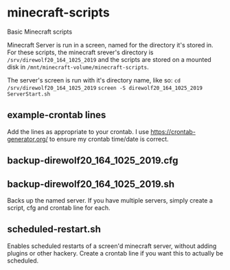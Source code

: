 # minecraft-scripts
Basic Minecraft scripts

Minecraft Server is run in a screen, named for the directory it's stored in. For these scripts, the minecraft srever's directory is `/srv/direwolf20_164_1025_2019` and the scripts are stored on a mounted disk in `/mnt/minecraft-volume/minecraft-scripts`.

The server's screen is run with it's directory name, like so:
`cd /srv/direwolf20_164_1025_2019`
`screen -S direwolf20_164_1025_2019`
`ServerStart.sh`

## example-crontab lines

Add the lines as appropriate to your crontab. I use https://crontab-generator.org/ to ensure my crontab time/date is correct.

## backup-direwolf20_164_1025_2019.cfg 
## backup-direwolf20_164_1025_2019.sh

Backs up the named server. If you have multiple servers, simply create a script, cfg and crontab line for each.

## scheduled-restart.sh

Enables scheduled restarts of a screen'd minecraft server, without adding plugins or other hackery. Create a crontab line if you want this to actually be scheduled.

